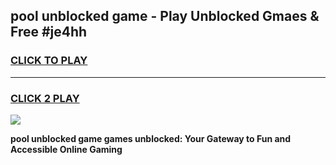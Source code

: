 
## pool unblocked game - Play Unblocked Gmaes & Free #je4hh
<h3>
<a href="https://premium.freeplayer.one?title=pool_unblocked_game&ref=01M">CLICK TO PLAY</a></h3>
<hr>

<h3>
<a href="https://premium.freeplayer.one?title=pool_unblocked_game&ref=01M">CLICK 2 PLAY</a>
  
</h3>

<a href="https://premium.freeplayer.one?title=pool_unblocked_game&ref=01M"><img src="https://clearcache.store/games.png"></a>


**pool unblocked game games unblocked: Your Gateway to Fun and Accessible Online Gaming**
